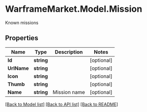 # WarframeMarket.Model.Mission
Known missions

## Properties

Name | Type | Description | Notes
------------ | ------------- | ------------- | -------------
**Id** | **string** |  | [optional] 
**UrlName** | **string** |  | [optional] 
**Icon** | **string** |  | [optional] 
**Thumb** | **string** |  | [optional] 
**Name** | **string** | Mission name | [optional] 

[[Back to Model list]](../README.md#documentation-for-models) [[Back to API list]](../README.md#documentation-for-api-endpoints) [[Back to README]](../README.md)

